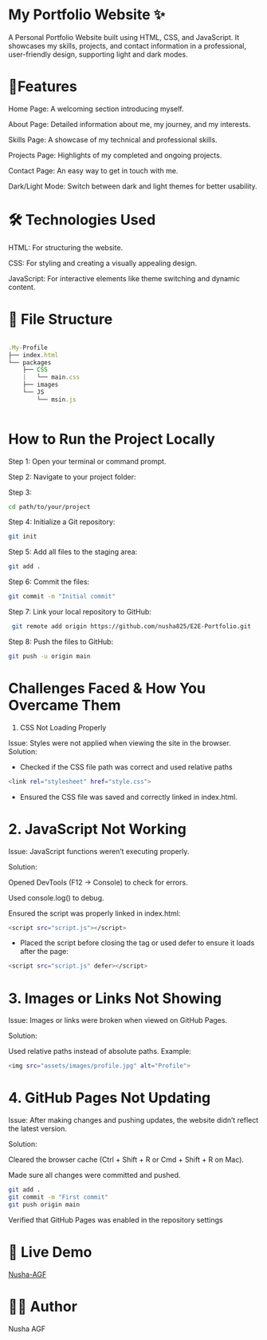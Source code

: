 # My Portfolio Website ✨

A Personal Portfolio Website built using HTML, CSS, and JavaScript. It showcases my skills, projects, and contact information in a professional, user-friendly design, supporting light and dark modes.

# 🚀Features

Home Page: A welcoming section introducing myself.

About Page: Detailed information about me, my journey, and my interests.

Skills Page: A showcase of my technical and professional skills.

Projects Page: Highlights of my completed and ongoing projects.

Contact Page: An easy way to get in touch with me.

Dark/Light Mode: Switch between dark and light themes for better usability.

# 🛠️ Technologies Used

HTML: For structuring the website.

CSS: For styling and creating a visually appealing design.

JavaScript: For interactive elements like theme switching and dynamic content.


# 📂 File Structure

```javascript

.My-Profile
├── index.html
└── packages
    ├── CSS
    |   └── main.css
    ├── images
    └── JS
        └── msin.js
        
```



# How to Run the Project Locally
Step 1: Open your terminal or command prompt.

Step 2: Navigate to your project folder:

Step 3:
```bash
cd path/to/your/project
```

Step 4: Initialize a Git repository:
```bash
git init
```

Step 5: Add all files to the staging area:
```bash
git add .
```

Step 6: Commit the files:
```bash
git commit -m "Initial commit"
```

Step 7: Link your local repository to GitHub:
```bash
 git remote add origin https://github.com/nusha825/E2E-Portfolio.git
```

Step 8: Push the files to GitHub:
```bash
git push -u origin main
```



# Challenges Faced & How You Overcame Them
1. CSS Not Loading Properly

Issue: Styles were not applied when viewing the site in the browser.
Solution:

- Checked if the CSS file path was correct and used relative paths

```bash
<link rel="stylesheet" href="style.css">
```

- Ensured the CSS file was saved and correctly linked in index.html.


# 2. JavaScript Not Working

Issue: JavaScript functions weren’t executing properly.

Solution:

Opened DevTools (F12 → Console) to check for errors.

Used console.log() to debug.

Ensured the script was properly linked in index.html:

```bash
<script src="script.js"></script>
```

- Placed the script before closing the <body> tag or used defer to ensure it loads after the page:

```bash
<script src="script.js" defer></script>
```

# 3. Images or Links Not Showing
Issue: Images or links were broken when viewed on GitHub Pages.

Solution:

Used relative paths instead of absolute paths. Example:

```bash
<img src="assets/images/profile.jpg" alt="Profile">
```

# 4. GitHub Pages Not Updating
Issue: After making changes and pushing updates, the website didn’t reflect the latest version.

Solution:

Cleared the browser cache (Ctrl + Shift + R or Cmd + Shift + R on Mac).

Made sure all changes were committed and pushed.

```bash
git add .
git commit -m "First commit"
git push origin main
```

Verified that GitHub Pages was enabled in the repository settings


# 🚀 Live Demo

[Nusha-AGF](https://nusha825.github.io/E2E-Portfolio/)

# 👩‍💻 Author

Nusha AGF
